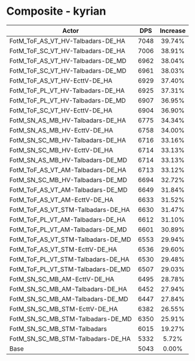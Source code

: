 # Composite - kyrian
| Actor | DPS | Increase |
|---|:---:|:---:|
|FotM_ToF_AS_VT_HV-Talbadars-DE_HA|7048|39.74%|
|FotM_ToF_SC_VT_HV-Talbadars-DE_HA|7006|38.91%|
|FotM_ToF_AS_VT_HV-Talbadars-DE_MD|6962|38.04%|
|FotM_ToF_SC_VT_HV-Talbadars-DE_MD|6961|38.03%|
|FotM_ToF_AS_VT_HV-EcttV-DE_HA|6929|37.40%|
|FotM_ToF_PL_VT_HV-Talbadars-DE_HA|6925|37.31%|
|FotM_ToF_PL_VT_HV-Talbadars-DE_MD|6907|36.95%|
|FotM_ToF_SC_VT_HV-EcttV-DE_HA|6904|36.90%|
|FotM_SN_AS_MB_HV-Talbadars-DE_HA|6775|34.34%|
|FotM_SN_AS_MB_HV-EcttV-DE_HA|6758|34.00%|
|FotM_SN_SC_MB_HV-Talbadars-DE_HA|6716|33.16%|
|FotM_SN_SC_MB_HV-EcttV-DE_HA|6714|33.13%|
|FotM_SN_AS_MB_HV-Talbadars-DE_MD|6714|33.13%|
|FotM_ToF_AS_VT_AM-Talbadars-DE_HA|6713|33.12%|
|FotM_SN_SC_MB_HV-Talbadars-DE_MD|6694|32.72%|
|FotM_ToF_AS_VT_AM-Talbadars-DE_MD|6649|31.84%|
|FotM_ToF_AS_VT_AM-EcttV-DE_HA|6633|31.52%|
|FotM_ToF_AS_VT_STM-Talbadars-DE_HA|6630|31.47%|
|FotM_ToF_PL_VT_AM-Talbadars-DE_HA|6612|31.10%|
|FotM_ToF_PL_VT_AM-Talbadars-DE_MD|6601|30.89%|
|FotM_ToF_AS_VT_STM-Talbadars-DE_MD|6553|29.94%|
|FotM_ToF_AS_VT_STM-EcttV-DE_HA|6536|29.60%|
|FotM_ToF_PL_VT_STM-Talbadars-DE_HA|6530|29.48%|
|FotM_ToF_PL_VT_STM-Talbadars-DE_MD|6507|29.03%|
|FotM_SN_SC_MB_AM-EcttV-DE_HA|6495|28.78%|
|FotM_SN_SC_MB_AM-Talbadars-DE_HA|6452|27.94%|
|FotM_SN_SC_MB_AM-Talbadars-DE_MD|6447|27.84%|
|FotM_SN_SC_MB_STM-EcttV-DE_HA|6382|26.55%|
|FotM_SN_SC_MB_STM-Talbadars-DE_MD|6350|25.91%|
|FotM_SN_SC_MB_STM-Talbadars|6015|19.27%|
|FotM_SN_SC_MB_STM-Talbadars-DE_HA|5332|5.72%|
|Base|5043|0.00%|
